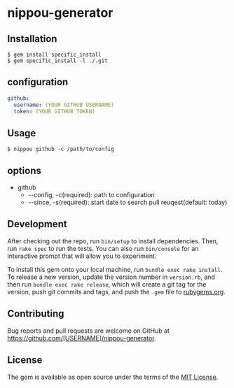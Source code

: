 # nippou-generator


## Installation

```
$ gem install specific_install
$ gem specific_install -l ./.git
```

## configuration

```yaml
github:
  username: (YOUR GITHUB USERNAME)
  token: (YOUR GITHUB TOKEN)
```

## Usage

```
$ nippou github -c /path/to/config
```

## options

* github
  * --config, -c(required): path to configuration
  * --since, -s(required): start date to search pull reuqest(default: today)

## Development

After checking out the repo, run `bin/setup` to install dependencies. Then, run `rake spec` to run the tests. You can also run `bin/console` for an interactive prompt that will allow you to experiment.

To install this gem onto your local machine, run `bundle exec rake install`. To release a new version, update the version number in `version.rb`, and then run `bundle exec rake release`, which will create a git tag for the version, push git commits and tags, and push the `.gem` file to [rubygems.org](https://rubygems.org).

## Contributing

Bug reports and pull requests are welcome on GitHub at https://github.com/[USERNAME]/nippou-generator.

## License

The gem is available as open source under the terms of the [MIT License](https://opensource.org/licenses/MIT).
